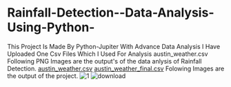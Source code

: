 # Rainfall-Detection--Data-Analysis-Using-Python-
This Project Is Made By Python-Jupiter With Advance Data Analysis I Have Uploaded One Csv Files Which I Used For Analysis austin_weather.csv  
Following PNG Images are the output's of the data anlysis of Rainfall Detection.
[austin_weather.csv](https://github.com/ExRohanIOS/Rainfall-Detection--Data-Analysis-Using-Python-/files/11199506/austin_weather.csv)
[austin_weather_final.csv](https://github.com/ExRohanIOS/Rainfall-Detection--Data-Analysis-Using-Python-/files/11199507/austin_weather_final.csv)
Folowing Images are the output of the project.
![1](https://user-images.githubusercontent.com/130452818/231137619-1fce4077-6500-4dcd-b8f6-28c11af1050f.png)
![download](https://user-images.githubusercontent.com/130452818/231137638-47f4b342-2203-4008-b46e-e3ab8039dac1.png)
